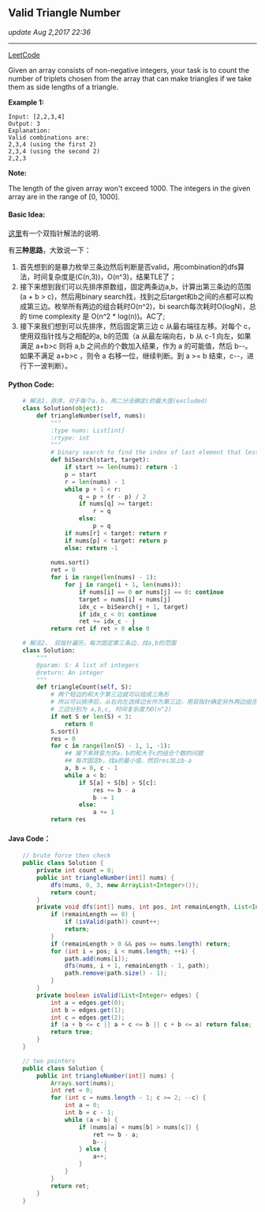 ## Valid Triangle Number
_update Aug 2,2017 22:36_

---
[LeetCode](https://leetcode.com/problems/valid-triangle-number/description/)

Given an array consists of non-negative integers, your task is to count the number of triplets chosen from the array that can make triangles if we take them as side lengths of a triangle.

**Example 1:**

    Input: [2,2,3,4]
    Output: 3
    Explanation:
    Valid combinations are: 
    2,3,4 (using the first 2)
    2,3,4 (using the second 2)
    2,2,3

**Note:**

The length of the given array won't exceed 1000.
The integers in the given array are in the range of [0, 1000].

#### Basic Idea:
[这里](http://fisherlei.blogspot.com/2017/07/leetcode-valid-triangle-number-solution.html)有一个双指针解法的说明.

有**三种思路**，大致说一下：
1.  首先想到的是暴力枚举三条边然后判断是否valid，用combination的dfs算法，时间复杂度是(C(n,3))，O(n^3)，结果TLE了；
2.  接下来想到我们可以先排序原数组，固定两条边a,b，计算出第三条边的范围(a + b > c)，然后用binary search找，找到之后target和b之间的点都可以构成第三边。枚举所有两边的组合耗时O(n^2)，bi search每次耗时O(logN)，总的 time complexity 是 O(n^2 * log(n))。AC了;
3.  接下来我们想到可以先排序，然后固定第三边 c 从最右端往左移。对每个 c，使用双指针找与之相配的a, b的范围（a 从最左端向右，b 从 c-1 向左，如果满足 a+b>c 则将 a,b 之间点的个数加入结果，作为 a 的可能值，然后 b--。如果不满足 a+b>c ，则令 a 右移一位，继续判断。到 a >= b 结束，c--，进行下一波判断）。

#### Python Code:
```python
    # 解法1，排序，对于每个a，b，用二分法确定c的最大值(excluded)
    class Solution(object):
        def triangleNumber(self, nums):
            """
            :type nums: List[int]
            :rtype: int
            """
            # binary search to find the index of last element that less than target
            def biSearch(start, target):
                if start >= len(nums): return -1
                p = start
                r = len(nums) - 1
                while p + 1 < r:
                    q = p + (r - p) / 2
                    if nums[q] >= target:
                        r = q
                    else:
                        p = q
                if nums[r] < target: return r
                if nums[p] < target: return p
                else: return -1
            
            nums.sort()
            ret = 0
            for i in range(len(nums) - 1):
                for j in range(i + 1, len(nums)):
                    if nums[i] == 0 or nums[j] == 0: continue
                    target = nums[i] + nums[j]
                    idx_c = biSearch(j + 1, target)
                    if idx_c < 0: continue
                    ret += idx_c - j 
            return ret if ret > 0 else 0
```

```python
    # 解法2， 双指针遍历，每次固定第三条边，找a,b的范围
    class Solution:
        """
        @param: S: A list of integers
        @return: An integer
        """
        def triangleCount(self, S):
            # 两个短边的和大于第三边就可以组成三角形
            # 所以可以排序后，从右向左选择边长作为第三边，用双指针确定另外两边组合数量
            # 三边分别为 a,b,c, 时间复杂度为O(n^2)
            if not S or len(S) < 3:
                return 0
            S.sort()
            res = 0
            for c in range(len(S) - 1, 1, -1):
                ## 接下来转变为求a，b的和大于c的组合个数的问题
                ## 每次固定b，找a的最小值，然后res加上b-a
                a, b = 0, c - 1
                while a < b:
                    if S[a] + S[b] > S[c]:
                        res += b - a
                        b -= 1
                    else:
                        a += 1
            return res
```

#### Java Code：
```java
    // brute force then check
    public class Solution {
        private int count = 0;
        public int triangleNumber(int[] nums) {
            dfs(nums, 0, 3, new ArrayList<Integer>());
            return count;
        }
        private void dfs(int[] nums, int pos, int remainLength, List<Integer> path) {
            if (remainLength == 0) {
                if (isValid(path)) count++;
                return;
            }
            if (remainLength > 0 && pos >= nums.length) return;
            for (int i = pos; i < nums.length; ++i) {
                path.add(nums[i]);
                dfs(nums, i + 1, remainLength - 1, path);
                path.remove(path.size() - 1);
            }
        }
        private boolean isValid(List<Integer> edges) {
            int a = edges.get(0);
            int b = edges.get(1);
            int c = edges.get(2);
            if (a + b <= c || a + c <= b || c + b <= a) return false;
            return true;
        }
    }
```

```java
    // two pointers
    public class Solution {
        public int triangleNumber(int[] nums) {
            Arrays.sort(nums);
            int ret = 0;
            for (int c = nums.length - 1; c >= 2; --c) {
                int a = 0;
                int b = c - 1;
                while (a < b) {
                    if (nums[a] + nums[b] > nums[c]) {
                        ret += b - a;
                        b--;
                    } else {
                        a++;
                    }
                }
            }
            return ret;
        }
    }
```